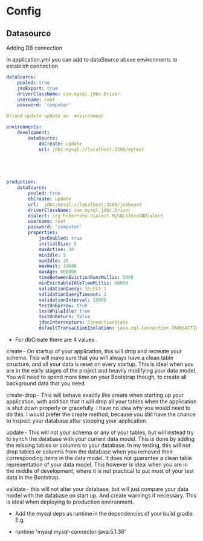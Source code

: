 # Config
## Datasource
Adding DB connection 

In application.yml you can add to  dataSource above environments to establish connection 
```yml
dataSource: 
    pooled: true 
    jmxExport: true 
    driverClassName: com.mysql.jdbc.Driver 
    username: root 
    password: 'computer' 

Or/and update update an  environment 

environments: 
    development: 
        dataSource: 
            dbCreate: update 
            url: jdbc:mysql://localhost:3306/mytest 

 

 

production: 
    dataSource: 
        pooled: true 
        dbCreate: update 
        url:  jdbc:mysql://localhost:3306/jobboard 
        driverClassName: com.mysql.jdbc.Driver 
        dialect: org.hibernate.dialect.MySQL5InnoDBDialect 
        username: root 
        password: 'computer' 
        properties: 
            jmxEnabled: true 
            initialSize: 5 
            maxActive: 50 
            minIdle: 5 
            maxIdle: 25 
            maxWait: 10000 
            maxAge: 600000 
            timeBetweenEvictionRunsMillis: 5000 
            minEvictableIdleTimeMillis: 60000 
            validationQuery: SELECT 1 
            validationQueryTimeout: 3 
            validationInterval: 15000 
            testOnBorrow: true 
            testWhileIdle: true 
            testOnReturn: false 
            jdbcInterceptors: ConnectionState 
            defaultTransactionIsolation: java.sql.Connection.TRANSACTION_READ_COMMITTED 

 ```

 - For dbCreate there are 4 values 

create - On startup of your application, this will drop and recreate your schema. This will make sure that you will always have a clean table structure, and all your data is reset on every startup. This is ideal when you are in the early stages of the project and heavily modifying your data model. You will need to spend more time on your Bootstrap though, to create all background data that you need. 

create-drop - This will behave exactly like create when starting up your application, with addition that it will drop all your tables when the application is shut down properly or gracefully. I have no idea why you would need to do this. I would prefer the create method, because you still have the chance to inspect your database after stopping your application. 

update - This will not your schema or any of your tables, but will instead try to synch the database with your current data model. This is done by adding the missing tables or columns to your database. In my testing, this will not drop tables or columns from the database when you removed their corresponding items in the data model. It does not guarantee a clean table representation of your data model. This however is ideal when you are in the middle of development, where it is not practical to put most of your test data in the Bootstrap. 

validate - this will not alter your database, but will just compare your data model with the database on start up. And create warnings if necessary. This is ideal when deploying to production environment. 

- Add the mysql deps as runtime in the dependencies of your build.gradle. E.g. 

- runtime 'mysql:mysql-connector-java:5.1.36' 
